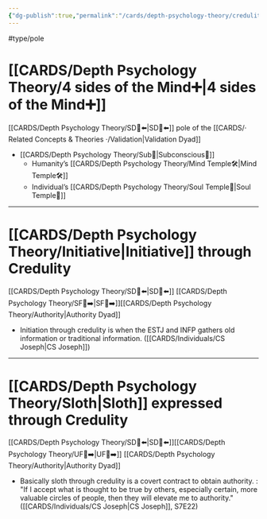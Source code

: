 ```yaml
---
{"dg-publish":true,"permalink":"/cards/depth-psychology-theory/credulity/","noteIcon":"1","created":"2022-12-31T17:42:03.357+01:00","updated":"2023-05-27T15:36:13.016+02:00"}
---
```


#type/pole 

# [[CARDS/Depth Psychology Theory/4 sides of the Mind➕\|4 sides of the Mind➕]] 
[[CARDS/Depth Psychology Theory/SD🤸⬅️\|SD🤸⬅️]] pole of the [[CARDS/· Related Concepts & Theories ·/Validation\|Validation Dyad]] 
- [[CARDS/Depth Psychology Theory/Sub🤸\|Subconscious🤸]] 
	- Humanity’s [[CARDS/Depth Psychology Theory/Mind Temple🛠️\|Mind Temple🛠️]]
	- Individual’s [[CARDS/Depth Psychology Theory/Soul Temple👤\|Soul Temple👤]]  
---
# [[CARDS/Depth Psychology Theory/Initiative\|Initiative]] through Credulity
[[CARDS/Depth Psychology Theory/SD🤸⬅️\|SD🤸⬅️]] [[CARDS/Depth Psychology Theory/SF🤸➡️\|SF🤸➡️]][[CARDS/Depth Psychology Theory/Authority\|Authority Dyad]] 

<div class="transclusion internal-embed is-loaded"><div class="markdown-embed">



- Initiation through credulity is when the ESTJ and INFP gathers old information or traditional information. ([[CARDS/Individuals/CS Joseph\|CS Joseph]]) 

</div></div>


---
# [[CARDS/Depth Psychology Theory/Sloth\|Sloth]] expressed through Credulity 
[[CARDS/Depth Psychology Theory/SD🤸⬅️\|SD🤸⬅️]][[CARDS/Depth Psychology Theory/UF👤➡️\|UF👤➡️]] [[CARDS/Depth Psychology Theory/Authority\|Authority Dyad]] 

<div class="transclusion internal-embed is-loaded"><div class="markdown-embed">



- Basically sloth through credulity is a covert contract to obtain authority.  : "If I accept what is thought to be true by others, especially certain, more valuable circles of people, then they will elevate me to authority." ([[CARDS/Individuals/CS Joseph\|CS Joseph]], S7E22) 

</div></div>



